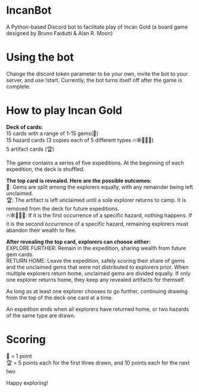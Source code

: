 # IncanBot
A Python-based Discord bot to facilitate play of Incan Gold (a board game designed by Bruno Faidutti & Alan R. Moon)

# Using the bot
Change the discord token parameter to be your own, invite the bot to your server, and use !start. Currently, the bot turns itself off after the game is complete.

# How to play Incan Gold
__Deck of cards:__  
15 cards with a range of 1-15 gems(💎)  
15 hazard cards (3 copies each of 5 different types 🔥🕸️🧟🗿🐍)  
5 artifact cards (🏆)  

The game contains a series of five expeditions. At the beginning of each expedition, the deck is shuffled.

__The top card is revealed. Here are the possible outcomes:__  
💎: Gems are split among the explorers equally, with any remainder being left unclaimed.  
🏆: The artifact is left unclaimed until a sole explorer returns to camp. It is removed from the deck for future expeditions.  
🔥🕸️🧟🗿🐍: If it is the first occurrence of a specific hazard, nothing happens. If it is the second occurrence of a specific hazard, remaining explorers must abandon their wealth to flee.  

__After revealing the top card, explorers can choose either:__  
EXPLORE FURTHER: Remain in the expedition, sharing wealth from future gem cards.  
RETURN HOME: Leave the expedition, safely scoring their share of gems and the unclaimed gems that were not distributed to explorers prior. When multiple explorers return home, unclaimed gems are divided equally. If only one explorer returns home, they keep any revealed artifacts for themself.  

As long as at least one explorer chooses to go further, continuing drawing from the top of the deck one card at a time.  

An expedtion ends when all explorers have returned home, or two hazards of the same type are drawn.  

# Scoring
💎 = 1 point  
🏆 = 5 points each for the first three drawn, and 10 points each for the next two

Happy exploring!
